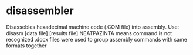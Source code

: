 # disassembler
Disassebles hexadecimal machine code (.COM file) into assembly. Use: disasm [data file] [results file]
NEATPAZINTA means command is not recognized
.docx files were used to group assembly commands with same formats together
